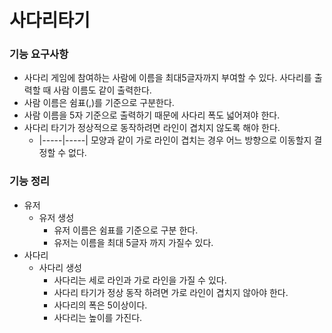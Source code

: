 # 사다리타기

### 기능 요구사항
* 사다리 게임에 참여하는 사람에 이름을 최대5글자까지 부여할 수 있다. 사다리를 출력할 때 사람 이름도 같이 출력한다.
* 사람 이름은 쉼표(,)를 기준으로 구분한다.
* 사람 이름을 5자 기준으로 출력하기 때문에 사다리 폭도 넓어져야 한다.
* 사다리 타기가 정상적으로 동작하려면 라인이 겹치지 않도록 해야 한다.
    * |-----|-----| 모양과 같이 가로 라인이 겹치는 경우 어느 방향으로 이동할지 결정할 수 없다.
    
    
### 기능 정리
* 유저 
    * 유저 생성
        * 유저 이름은 쉼표를 기준으로 구분 한다.
        * 유저는 이름을 최대 5글자 까지 가질수 있다.
* 사다리
    * 사다리 생성
        * 사다리는 세로 라인과 가로 라인을 가질 수 있다.    
        * 사다리 타기가 정상 동작 하려면 가로 라인이 겹치지 않아야 한다.
        * 사다리의 폭은 5이상이다.
        * 사다리는 높이를 가진다.
           
        
        
